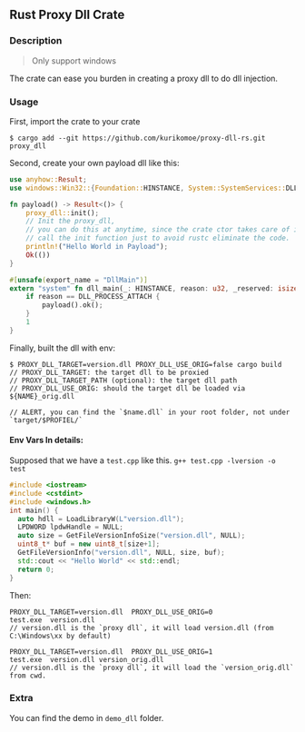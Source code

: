 ## Rust Proxy Dll Crate



### Description

>  Only support windows

The crate can ease you burden in creating a proxy dll to do dll injection.



### Usage

First, import the crate to your crate

```shell
$ cargo add --git https://github.com/kurikomoe/proxy-dll-rs.git proxy_dll
```

Second, create your own payload dll like this:

```rust
use anyhow::Result;
use windows::Win32::{Foundation::HINSTANCE, System::SystemServices::DLL_PROCESS_ATTACH};

fn payload() -> Result<()> {
    proxy_dll::init(); 
    // Init the proxy_dll, 
    // you can do this at anytime, since the crate ctor takes care of initing.
    // call the init function just to avoid rustc eliminate the code.
    println!("Hello World in Payload");
    Ok(())
}

#[unsafe(export_name = "DllMain")]
extern "system" fn dll_main(_: HINSTANCE, reason: u32, _reserved: isize) -> i32 {
    if reason == DLL_PROCESS_ATTACH {
        payload().ok();
    }
    1
}

```

Finally, built the dll with env:

```shell
$ PROXY_DLL_TARGET=version.dll PROXY_DLL_USE_ORIG=false cargo build
// PROXY_DLL_TARGET: the target dll to be proxied
// PROXY_DLL_TARGET_PATH (optional): the target dll path
// PROXY_DLL_USE_ORIG: should the target dll be loaded via ${NAME}_orig.dll

// ALERT, you can find the `$name.dll` in your root folder, not under `target/$PROFIEL/`
```



#### Env Vars In details:

Supposed that we have a `test.cpp` like this. `g++ test.cpp -lversion -o test`

```c++
#include <iostream>
#include <cstdint>
#include <windows.h>
int main() {
  auto hdll = LoadLibraryW(L"version.dll");
  LPDWORD lpdwHandle = NULL;
  auto size = GetFileVersionInfoSize("version.dll", NULL);
  uint8_t* buf = new uint8_t[size+1];
  GetFileVersionInfo("version.dll", NULL, size, buf);
  std::cout << "Hello World" << std::endl;
  return 0;
}
```

Then:

```shell
PROXY_DLL_TARGET=version.dll  PROXY_DLL_USE_ORIG=0
test.exe  version.dll
// version.dll is the `proxy dll`, it will load version.dll (from C:\Windows\xx by default)

PROXY_DLL_TARGET=version.dll  PROXY_DLL_USE_ORIG=1
test.exe  version.dll version_orig.dll 
// version.dll is the `proxy dll`, it will load the `version_orig.dll` from cwd.
```



### Extra

You can find the demo in `demo_dll` folder.